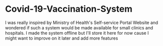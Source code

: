 # Covid-19-Vaccination-System
I was really inspired by Ministry of Health's Self-service Portal Website and wondered if such a system would be made available for small clinics and hospitals. I made the system offline but I'll store it here for now cause I might want to improve on it later and add more features

